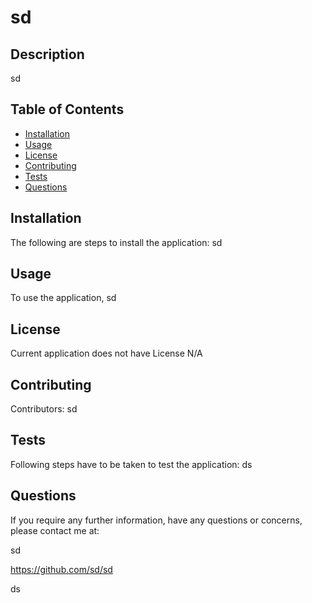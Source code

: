 # sd 

  

  ## Description
  sd

  ## Table of Contents 

   * [Installation](##Installation)
   * [Usage](##Usage)
   * [License](##License)
   * [Contributing](##Contributing)
   * [Tests](##Tests)
   * [Questions](##Questions)
   
  
  ## Installation

   The following are steps to install the application: sd


  ## Usage 

   To use the application, sd 


  ## License 

   Current application does not have License  N/A

   


  ## Contributing

  Contributors: sd


  ## Tests

  Following steps have to be taken to test the application: ds

  ## Questions

  If you require any further information, have any questions or concerns, please contact me at:

  sd

  https://github.com/sd/sd

  ds

  
